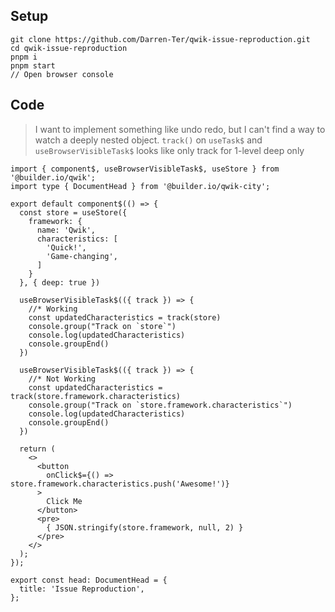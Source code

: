 ## Setup
```shell
git clone https://github.com/Darren-Ter/qwik-issue-reproduction.git
cd qwik-issue-reproduction
pnpm i
pnpm start
// Open browser console
```
## Code
> I want to implement something like undo redo, but I can't find a way to watch a deeply nested object.
> `track()` on `useTask$` and `useBrowserVisibleTask$` looks like only track for 1-level deep only
```tsx
import { component$, useBrowserVisibleTask$, useStore } from '@builder.io/qwik';
import type { DocumentHead } from '@builder.io/qwik-city';

export default component$(() => {
  const store = useStore({
    framework: {
      name: 'Qwik',
      characteristics: [
        'Quick!',
        'Game-changing',
      ]
    }
  }, { deep: true })

  useBrowserVisibleTask$(({ track }) => {
    //* Working
    const updatedCharacteristics = track(store)
    console.group("Track on `store`")
    console.log(updatedCharacteristics)
    console.groupEnd()
  })

  useBrowserVisibleTask$(({ track }) => {
    //* Not Working
    const updatedCharacteristics = track(store.framework.characteristics)
    console.group("Track on `store.framework.characteristics`")
    console.log(updatedCharacteristics)
    console.groupEnd()
  })

  return (
    <>
      <button
        onClick$={() => store.framework.characteristics.push('Awesome!')}
      >
        Click Me 
      </button>
      <pre>
        { JSON.stringify(store.framework, null, 2) }
      </pre>
    </>
  );
});

export const head: DocumentHead = {
  title: 'Issue Reproduction',
};

```
